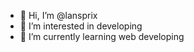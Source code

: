 - 👋 Hi, I’m @lansprix
- 👀 I’m interested in developing
- 🌱 I’m currently learning web developing

<!---
lansprix/lansprix is a ✨ special ✨ repository because its `README.md` (this file) appears on your GitHub profile.
You can click the Preview link to take a look at your changes.
--->
